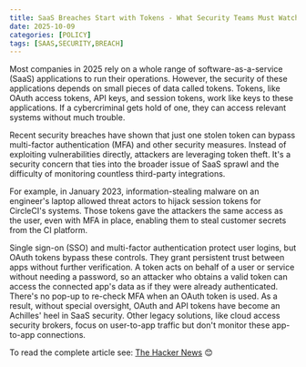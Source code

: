 ```yaml
---
title: SaaS Breaches Start with Tokens - What Security Teams Must Watch
date: 2025-10-09
categories: [POLICY]
tags: [SAAS,SECURITY,BREACH]
---
```


Most companies in 2025 rely on a whole range of software-as-a-service (SaaS) applications to run their operations. However, the security of these applications depends on small pieces of data called tokens. Tokens, like OAuth access tokens, API keys, and session tokens, work like keys to these applications. If a cybercriminal gets hold of one, they can access relevant systems without much trouble.

Recent security breaches have shown that just one stolen token can bypass multi-factor authentication (MFA) and other security measures. Instead of exploiting vulnerabilities directly, attackers are leveraging token theft. It's a security concern that ties into the broader issue of SaaS sprawl and the difficulty of monitoring countless third-party integrations.

For example, in January 2023, information-stealing malware on an engineer's laptop allowed threat actors to hijack session tokens for CircleCI's systems. Those tokens gave the attackers the same access as the user, even with MFA in place, enabling them to steal customer secrets from the CI platform.

Single sign-on (SSO) and multi-factor authentication protect user logins, but OAuth tokens bypass these controls. They grant persistent trust between apps without further verification. A token acts on behalf of a user or service without needing a password, so an attacker who obtains a valid token can access the connected app's data as if they were already authenticated. There's no pop-up to re-check MFA when an OAuth token is used. As a result, without special oversight, OAuth and API tokens have become an Achilles' heel in SaaS security. Other legacy solutions, like cloud access security brokers, focus on user-to-app traffic but don't monitor these app-to-app connections.

To read the complete article see: [The Hacker News](https://thehackernews.com/2025/10/saas-breaches-start-with-tokens-what.html) 😊